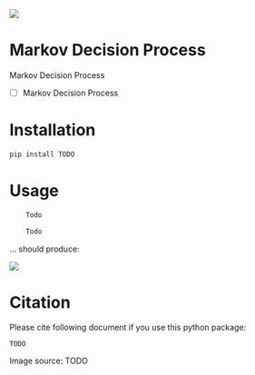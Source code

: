 ![](/images/pexels-free-creative-stuff-1193743.jpg)


# Markov Decision Process
Markov Decision Process

- [ ] Markov Decision Process

# Installation
```bash
pip install TODO
```

# Usage

```python
    Todo
```

```python
    Todo
```

... should produce:

![](/images/Todo.png)


# Citation

Please cite following document if you use this python package:
```
TODO
```


Image source: TODO